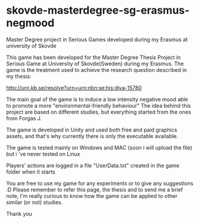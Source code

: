 # skovde-masterdegree-sg-erasmus-negmood
Master Degree project in Serious Games developed during my Erasmus at university of Skovde

This game has been developed for the Master Degree Thesis Project in Serious Game at University of Skovde(Sweden) during my Erasmus.
The game is the treatment used to achieve the research question described in my thesis:

http://urn.kb.se/resolve?urn=urn:nbn:se:his:diva-15780

The main goal of the game is to induce a low intensity negative mood able to promote a more "environmental-friendly behaviour"
The idea behind this project are based on different studies, but everything started from the ones from Forgas J. 

The game is developed in Unity and used both free and paid graphics assets, and that's why currently there is only the executable available.

The game is tested mainly on Windows and MAC (soon i will upload the file) but i 've never tested on Linux

Players' actions are logged in a file "UserData.txt" created in the game folder when it starts

You are free to use my game for any experiments or to give any suggestions :D
Please remember to refer this page, the thesis and to send me a brief note, I'm really curious to know how the game can be applied to other similar (or not) studies.

Thank you
